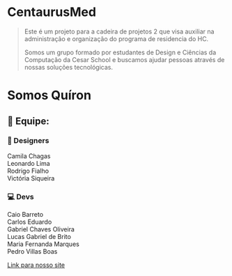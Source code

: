 # CentaurusMed 

> Este é um projeto para a cadeira de projetos 2 que visa auxiliar na administração e organização do programa de residencia do HC.
> 
> Somos um grupo formado por estudantes de Design e Ciências da Computação da Cesar School e buscamos ajudar pessoas através de nossas soluções tecnológicas. 

# Somos Quíron

## 🤝 Equipe:
### 🎨 Designers 
<p>Camila Chagas<br>
Leonardo Lima<br>
Rodrigo Fialho<br>
Victória Siqueira</p>

### 💻 Devs
<p>Caio Barreto<br>
  Carlos Eduardo<br>
  Gabriel Chaves Oliveira<br>
  Lucas Gabriel de Brito<br>
  Maria Fernanda Marques<br>
  Pedro Villas Boas
</p>

<p><a href="https://sites.google.com/cesar.school/qiron/início?authuser=1">Link para nosso site</a></p>
